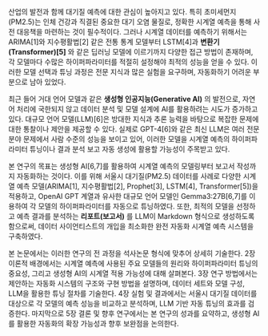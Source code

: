 산업의 발전과 함께 대기질 예측에 대한 관심이 높아지고 있다. 특히 초미세먼지(PM2.5)는 인체 건강과 직결된 중요한 대기 오염 물질로, 정확한 시계열 예측을 통해 사전 대응책을 마련하는 것이 필수적이다. 그러나 시계열 데이터를 예측하기 위해서는 ARIMA[1]와 지수평활법[2] 같은 전통 통계 모델부터 LSTM[4]과 **변환기(Transformer)[5]** 와 같은 딥러닝 모델에 이르기까지 다양한 접근 방법이 존재하며, 각 모델마다 수많은 하이퍼파라미터를 적절히 설정해야 최적의 성능을 얻을 수 있다. 이러한 모델 선택과 튜닝 과정은 전문 지식과 많은 실험을 요구하며, 자동화하기 어려운 부분으로 남아 있었다.

최근 들어 거대 언어 모델과 같은 **생성형 인공지능(Generative AI)** 의 발전으로, 자연어 처리에 국한되지 않고 데이터 분석 및 모델 설계에 AI를 활용하려는 시도가 증가하고 있다. 대규모 언어 모델(LLM)[6]은 방대한 지식과 추론 능력을 바탕으로 복잡한 문제에 대한 통찰이나 제안을 제공할 수 있다. 실제로 GPT-4[6]와 같은 최신 LLM은 여러 전문 분야 문제에서 사람 수준의 성능을 보이고 있어, 이러한 모델을 시계열 예측의 하이퍼파라미터 튜닝이나 결과 분석 보고 자동 생성에 활용할 가능성이 주목받고 있다.

본 연구의 목표는 생성형 AI[6,7]를 활용하여 시계열 예측의 모델링부터 보고서 작성까지 자동화하는 것이다. 이를 위해 서울시 대기질(PM2.5) 데이터를 사례로 다양한 시계열 예측 모델(ARIMA[1], 지수평활법[2], Prophet[3], LSTM[4], Transformer[5])을 적용하고, OpenAI GPT 계열과 유사한 대규모 언어 모델인 Gemma3:27B[6,7]를 이용하여 각 모델의 하이퍼파라미터를 자동으로 튜닝하였다. 또한, 최적의 모델을 선정하고 예측 결과를 분석하는 **리포트(보고서)** 를 LLM이 Markdown 형식으로 생성하도록 함으로써, 데이터 사이언티스트의 개입을 최소화한 완전 자동화 시계열 예측 시스템을 구축하였다.

본 논문에서는 이러한 연구의 전 과정을 석사논문 형식에 맞추어 상세히 기술한다. 2장 이론적 배경에서는 시계열 예측에 사용된 주요 모델들의 원리와 하이퍼파라미터 튜닝의 중요성, 그리고 생성형 AI의 시계열 적용 가능성에 대해 살펴본다. 3장 연구 방법에서는 제안하는 자동화 시스템의 구조와 구현 방법을 설명하며, 데이터 세트와 모델 구성, LLM을 활용한 튜닝 절차를 기술한다. 4장 실험 및 결과에서는 서울시 대기질 데이터를 대상으로 각 모델의 예측 성능을 비교하고 분석하며, LLM 기반 자동 튜닝의 효과를 검증한다. 마지막으로 5장 결론 및 향후 연구에서는 본 연구의 성과를 요약하고, 생성형 AI를 활용한 자동화의 확장 가능성과 향후 보완점을 논의한다.
